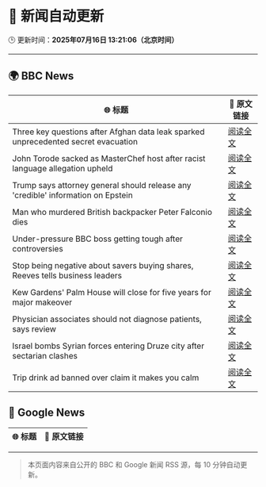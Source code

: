 # 🧠 新闻自动更新

🕒 更新时间：**2025年07月16日 13:21:06（北京时间）**

---

## 🌍 BBC News

| 🌐 标题 | 🔗 原文链接 |
|--------|-------------|
| Three key questions after Afghan data leak sparked unprecedented secret evacuation | [阅读全文](https://www.bbc.com/news/articles/c9w12kdg5zko) |
| John Torode sacked as MasterChef host after racist language allegation upheld | [阅读全文](https://www.bbc.com/news/articles/c8j1vzngdjpo) |
| Trump says attorney general should release any 'credible' information on Epstein | [阅读全文](https://www.bbc.com/news/articles/ckgl4dl334go) |
| Man who murdered British backpacker Peter Falconio dies | [阅读全文](https://www.bbc.com/news/articles/cjrlg4x8e78o) |
| Under-pressure BBC boss getting tough after controversies | [阅读全文](https://www.bbc.com/news/articles/c20pyjggzzro) |
| Stop being negative about savers buying shares, Reeves tells business leaders | [阅读全文](https://www.bbc.com/news/articles/cn4ld9v73dzo) |
| Kew Gardens' Palm House will close for five years for major makeover | [阅读全文](https://www.bbc.com/news/articles/cpwq08rxxklo) |
| Physician associates should not diagnose patients, says review | [阅读全文](https://www.bbc.com/news/articles/c70r7d7z0wro) |
| Israel bombs Syrian forces entering Druze city after sectarian clashes | [阅读全文](https://www.bbc.com/news/articles/c89e3j4e911o) |
| Trip drink ad banned over claim it makes you calm | [阅读全文](https://www.bbc.com/news/articles/c14e2d2ednpo) |

## 📰 Google News

| 🌐 标题 | 🔗 原文链接 |
|--------|-------------|

---
> 本页面内容来自公开的 BBC 和 Google 新闻 RSS 源，每 10 分钟自动更新。
